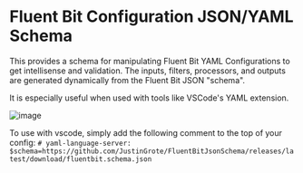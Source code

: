 # Fluent Bit Configuration JSON/YAML Schema

This provides a schema for manipulating Fluent Bit YAML Configurations to get intellisense and validation. The inputs, filters, processors, and outputs are generated dynamically from the Fluent Bit JSON "schema". 

It is especially useful when used with tools like VSCode's YAML extension.

![image](https://github.com/user-attachments/assets/2b46091a-4fcb-47c5-b2ea-6844297b61ab)

To use with vscode, simply add the following comment to the top of your config:
`# yaml-language-server: $schema=https://github.com/JustinGrote/FluentBitJsonSchema/releases/latest/download/fluentbit.schema.json`
